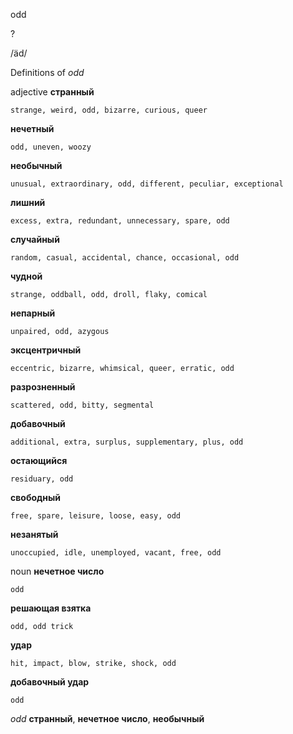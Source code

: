 odd

?

/äd/

Definitions of _odd_

adjective
**странный**

    strange, weird, odd, bizarre, curious, queer
**нечетный**

    odd, uneven, woozy
**необычный**

    unusual, extraordinary, odd, different, peculiar, exceptional
**лишний**

    excess, extra, redundant, unnecessary, spare, odd
**случайный**

    random, casual, accidental, chance, occasional, odd
**чудной**

    strange, oddball, odd, droll, flaky, comical
**непарный**

    unpaired, odd, azygous
**эксцентричный**

    eccentric, bizarre, whimsical, queer, erratic, odd
**разрозненный**

    scattered, odd, bitty, segmental
**добавочный**

    additional, extra, surplus, supplementary, plus, odd
**остающийся**

    residuary, odd
**свободный**

    free, spare, leisure, loose, easy, odd
**незанятый**

    unoccupied, idle, unemployed, vacant, free, odd

noun
**нечетное число**

    odd
**решающая взятка**

    odd, odd trick
**удар**

    hit, impact, blow, strike, shock, odd
**добавочный удар**

    odd

_odd_
**странный**, **нечетное число**, **необычный**